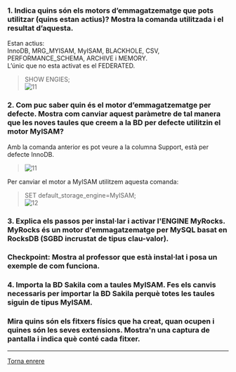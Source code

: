 ### 1. Indica quins són els motors d’emmagatzematge que pots utilitzar (quins estan actius)? Mostra la comanda utilitzada i el resultat d’aquesta.  

Estan actius:  
InnoDB, MRG_MYISAM, MyISAM, BLACKHOLE, CSV, PERFORMANCE_SCHEMA, ARCHIVE i MEMORY.  
L’únic que no esta activat es el FEDERATED.  
> SHOW ENGIES;  
>  ![11]()  

### 2. Com puc saber quin és el motor d’emmagatzematge per defecte. Mostra com canviar aquest paràmetre de tal manera que les noves taules que creem a la BD per defecte utilitzin el motor MyISAM?  

Amb la comanda anterior es pot veure a la columna Support, està per defecte InnoDB.  
>  ![11]()  
  
Per canviar el motor a MyISAM utilitzem aquesta comanda:  
> SET default_storage_engine=MyISAM;  
> ![12]()  

### 3. Explica els passos per instal·lar i activar l'ENGINE MyRocks. MyRocks és un motor d'emmagatzematge per MySQL basat en RocksDB (SGBD incrustat de tipus clau-valor).  


### Checkpoint: Mostra al professor que està instal·lat i posa un exemple de com funciona.  


### 4. Importa la BD Sakila com a taules MyISAM. Fes els canvis necessaris per importar la BD Sakila perquè totes les taules siguin de tipus MyISAM.   
### Mira quins són els fitxers físics que ha creat, quan ocupen i quines són les seves extensions. Mostra'n una captura de pantalla i indica què conté cada fitxer.  



***
[Torna enrere](https://github.com/Josep88/MP10UF2-A3)
